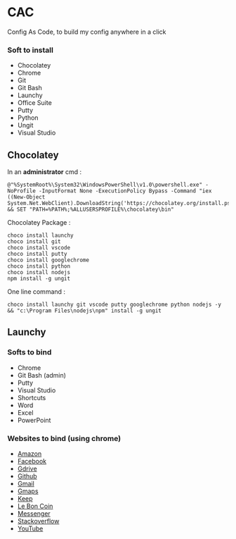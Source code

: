 # CAC
Config As Code, to build my config anywhere in a click

### Soft to install 
* Chocolatey
* Chrome
* Git
* Git Bash
* Launchy
* Office Suite
* Putty
* Python
* Ungit
* Visual Studio

## Chocolatey
In an **administrator** cmd :
```
@"%SystemRoot%\System32\WindowsPowerShell\v1.0\powershell.exe" -NoProfile -InputFormat None -ExecutionPolicy Bypass -Command "iex ((New-Object System.Net.WebClient).DownloadString('https://chocolatey.org/install.ps1'))" && SET "PATH=%PATH%;%ALLUSERSPROFILE%\chocolatey\bin"
```
Chocolatey Package :
``` 
choco install launchy 
choco install git 
choco install vscode 
choco install putty
choco install googlechrome
choco install python
choco install nodejs
npm install -g ungit
```
One line command :
``` 
choco install launchy git vscode putty googlechrome python nodejs -y && "c:\Program Files\nodejs\npm" install -g ungit
```
## Launchy
### Softs to bind
* Chrome
* Git Bash (admin)
* Putty
* Visual Studio
* Shortcuts
* Word
* Excel
* PowerPoint

### Websites to bind (using chrome)
* [Amazon](https://www.amazon.fr/)
* [Facebook](https://www.facebook.com/)
* [Gdrive](https://www.google.com/drive/)
* [Github](https://github.com/)
* [Gmail](https://mail.google.com/)
* [Gmaps](https://www.google.com/maps)
* [Keep](http://keep.google.com)
* [Le Bon Coin](https://leboncoin.fr)
* [Messenger](https://messenger.com)
* [Stackoverflow](https://stackoverflow.com)
* [YouTube](https://youtube.com)

